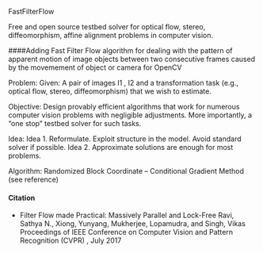 
FastFilterFlow 

Free and open source testbed solver for optical flow, stereo,  diffeomorphism, affine alignment problems in computer vision.

####Adding Fast Filter Flow algorithm for dealing with the pattern of apparent motion of image objects 
between two consecutive frames caused by the movemement of object or camera for OpenCV

Problem:
Given: A pair of images I1 , I2 and a transformation task (e.g., optical
flow, stereo, diffeomorphism) that we wish to estimate.

Objective: Design provably efficient algorithms that work for numerous computer vision problems 
with negligible adjustments. More importantly, a “one stop” testbed solver for such tasks.

Idea:
Idea 1. Reformulate. Exploit structure in the model. Avoid standard solver if possible.
Idea 2. Approximate solutions are enough for most problems.

Algorithm:
Randomized Block Coordinate – Conditional Gradient Method (see reference)

#### Citation
* Filter Flow made Practical: Massively Parallel and Lock-Free
Ravi, Sathya N., Xiong, Yunyang, Mukherjee, Lopamudra, and Singh, Vikas
Proceedings of IEEE Conference on Computer Vision and Pattern Recognition (CVPR) , July 2017
